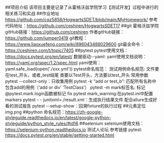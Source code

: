 ##项目介绍 该项目主要是记录了从霍格沃兹学院学习【测试开发】过程中进行的相关练习和实战
##作业地址 https://github.com/cqz5858/HogwartsSDET/blob/main/MyHomework/ 参考代码地址：https://github.com/ceshiren/HogwartsSDET17
##git
霍格沃兹学院gitHub链接：https://github.com/ceshiren
作者gitHub链接：https://github.com/jumper0419
git教程：https://www.liaoxuefeng.com/wiki/896043488029600
git最全命令：https://ceshiren.com/t/topic/7405
##pytest
pytest使用文档：https://docs.pytest.org/en/latest/
数据驱动--yaml:
yaml使用文档说明：https://yaml.org/spec/1.2/spec.html
yaml使用：
yaml.safe_load(open('./xxx.yml'))
pytest命名规范：
测试用例命名规范:
文件要在test_开头，或者_test结尾
类要以Test开头，方法要以test_开头
常用参数
pytest --collect-only：只收集用例
pytest -k “add or test_b”: 匹配所有名称中包含add的用例（‘add or div’ ‘TestClass’）
pytest -m mark标签名: 标记
@pytest.mark.login函数被标记
fix pytest mark_warning:在pytest.ini中配置markers
pytest - - junitxml=./result.xml：生成执行结果文件
配合allure生成好看的测试报告
pytest --setup-show：回溯fixture的执行过程
##元素定位
img.png
##python
命名规范：https://zh-google-styleguide.readthedocs.io/en/latest/google-python-styleguide/python_style_rules/#id16
##selenium
selenium使用文档：https://selenium-python.readthedocs.io
测试人论坛 参考链接 pytest: https://docs.pytest.org/en/stable/getting-started.html
